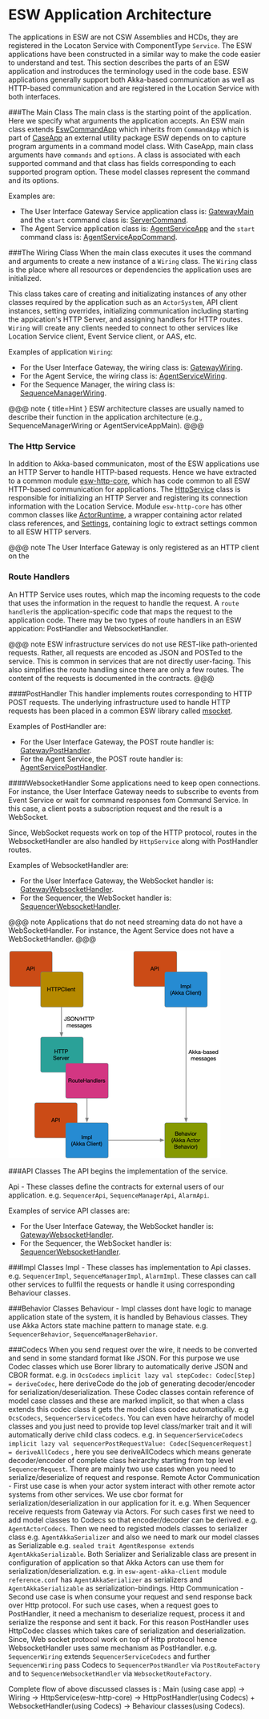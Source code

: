 # ESW Application Architecture

The applications in ESW are not CSW Assemblies and HCDs, they are registered in the Locaton Service with ComponentType `Service`. The ESW applications have been
constructed in a similar way to make the code easier to understand and test. This section describes the parts of an ESW application
and instroduces the terminology used in the code base. ESW applications generally support both Akka-based communication as well
as HTTP-based communication and are registered in the Location Service with both interfaces.

###The Main Class
The main class is the starting point of the application. Here we specify what arguments the application accepts. 
An ESW main class extends [EswCommandApp]($github.base_url$/esw-commons/src/main/scala/esw/commons/cli/EswCommandApp.scala) which inherits 
from `CommandApp` which is part of [CaseApp](https://github.com/alexarchambault/case-app) 
an external utility package ESW depends on to capture program arguments in a command model class. 
With CaseApp, main class arguments have `commands` and `options`. A class is associated with each supported command and that class 
has fields corresponding to each supported program option. These model classes represent the command and its options.

Examples are:

* The User Interface Gateway Service application class is: [GatewayMain]($github.base_url$/esw-gateway/esw-gateway-server/src/main/scala/esw/gateway/server/GatewayMain.scala) 
and the `start` command class is: [ServerCommand]($github.base_url$/esw-gateway/esw-gateway-server/src/main/scala/esw/gateway/server/ServerCommand.scala).
* The Agent Service application class is: [AgentServiceApp]($github.base_url$/esw-agent-service/esw-agent-service-app/src/main/scala/esw/agent/service/app/AgentServiceApp.scala)
and the `start` command class is: [AgentServiceAppCommand]($github.base_url$/esw-agent-service/esw-agent-service-app/src/main/scala/esw/agent/service/app/AgentServiceAppCommand.scala).

###The Wiring Class
When the main class executes it uses the command and arguments to create a new instance of a `Wiring` class.
The `Wiring` class is the place where all resources or dependencies the application uses are initialized.

This class takes care of creating and initializating instances of any other classes required by the 
application such as an `ActorSystem`, API client instances, setting overrides, initializing communication including starting the appication's HTTP Server, and assigning handlers for HTTP routes. 
`Wiring` will create any clients needed to connect to other services like Location Service client, Event Service client, or AAS, etc.

Examples of application `Wiring`:

* For the User Interface Gateway, the wiring class is: [GatewayWiring]($github.base_url$/esw-gateway/esw-gateway-server/src/main/scala/esw/gateway/server/GatewayWiring.scala).
* For the Agent Service, the wiring class is: [AgentServiceWiring]($github.base_url$/esw-agent-service/esw-agent-service-app/src/main/scala/esw/agent/service/app/AgentServiceWiring.scala).
* For the Sequence Manager, the wiring class is: [SequenceManagerWiring]($github.base_url$/esw-sm/esw-sm-app/src/main/scala/esw/sm/app/SequenceManagerWiring.scala).

@@@ note { title=Hint }
ESW architecture classes are usually named to describe their function in the application architecture (e.g., SequenceManagerWiring or AgentServiceAppMain).
@@@

### The Http Service
In addition to Akka-based communicaton, most of the ESW applications use an HTTP Server to handle HTTP-based requests. Hence we have extracted to a common module [esw-http-core]($github.base_url$/esw-http-core/src), which has code common to all ESW HTTP-based communication for applications. 
The [HttpService]($github.base_url$/esw-http-core/src/HttpService.scala) class is responsible for initializing an HTTP Server and registering its connection information with the Location Service.
Module `esw-http-core` has other common classes like [ActorRuntime]($github.base_url$/esw-http-core/src/HttpService.scala), a wrapper containing actor related class references,
and [Settings]($github.base_url$/esw-http-core/src/Settings.scala), containing logic to extract settings common to all ESW HTTP servers.

@@@ note
The User Interface Gateway is only registered as an HTTP client on the 

### Route Handlers
An HTTP Service uses routes, which map the incoming requests to the code that uses the information in the request to handle the request. A `route handler`is the application-specific code 
that maps the request to the application code. There may be two types of route handlers in an ESW appication: PostHandler and WebsocketHandler.

@@@ note
ESW infrastructure services do not use REST-like path-oriented requests. Rather, all requests are encoded as JSON and POSTed to the service. This is common in services that are
not directly user-facing. This also simplifies the route handling since there are only a few routes. The content of the requests is documented in the contracts.
@@@

####PostHandler
This handler implements routes corresponding to HTTP POST requests. The underlying infrastructure used to handle HTTP requests has been placed in a common 
ESW library called [msocket](https://github.com/tmtsoftware/msocket). 

Examples of PostHandler are:

* For the User Interface Gateway, the POST route handler is: [GatewayPostHandler]($github.base_url$/esw-gateway/esw-gateway-server/src/main/scala/esw/gateway/server/handlers/GatewayPostHandler.scala).
* For the Agent Service, the POST route handler is: [AgentServicePostHandler]($github.base_url$/esw-agent-service/esw-agent-service-app/src/main/scala/esw/agent/service/app/handlers/AgentServicePostHandler.scala).

####WebsocketHandler
Some applications need to keep open connections. For instance, the User Interface Gateway needs to subscribe to events from Event Service or wait for command responses fom Command Service.
In this case, a client posts a subscription request and the result is a WebSocket. 

Since, WebSocket requests work on top of the HTTP protocol, routes in the WebsocketHandler are also handled by `HttpService` along with PostHandler routes.

Examples of WebsocketHandler are:

* For the User Interface Gateway, the WebSocket handler is: [GatewayWebsocketHandler]($github.base_url$/esw-gateway/esw-gateway-server/src/main/scala/esw/gateway/server/handlers/GatewayWebsocketHandler.scala).
* For the Sequencer, the WebSocket handler is: [SequencerWebsocketHandler]($github.base_url$/esw-ocs/esw-ocs-handler/src/main/scala/esw/ocs/handler/SequencerWebsocketHandler.scala).

@@@ note
Applications that do not need streaming data do not have a WebSocketHandler. For instance, the Agent Service does not have a WebSocketHandler.
@@@

![ESW App Parts](../images/techdocs/ESWAppFigures50Per.png)

###API Classes
The API begins the implementation of the service.

Api - These classes define the contracts for external users of our application. e.g. `SequencerApi`, `SequenceManagerApi`, `AlarmApi`.

Examples of service API classes are:

* For the User Interface Gateway, the WebSocket handler is: [GatewayWebsocketHandler]($github.base_url$/esw-gateway/esw-gateway-server/src/main/scala/esw/gateway/server/handlers/GatewayWebsocketHandler.scala).
* For the Sequencer, the WebSocket handler is: [SequencerWebsocketHandler]($github.base_url$/esw-ocs/esw-ocs-handler/src/main/scala/esw/ocs/handler/SequencerWebsocketHandler.scala).


###Impl Classes
  Impl - These classes has implementation to Api classes. e.g. `SequencerImpl`, `SequenceManagerImpl`, `AlarmImpl`. These classes can call other services to fullfil the requests or handle it using corresponding Behaviour classes.

###Behavior Classes
  Behaviour - Impl classes dont have logic to manage application state of the system, it is handled by Behavious classes. They use Akka Actors state machine pattern to manage state. e.g. `SequencerBehavior`, `SequenceManagerBehavior`.

###Codecs
 When you send request over the wire, it needs to be converted and send in some standard format like JSON. For this purpose we use Codec classes which use Borer library to automatically derive JSON and CBOR format. e.g. in `OcsCodecs` `implicit lazy val stepCodec: Codec[Step] = deriveCodec`, here deriveCode do the job of generating decoder/encoder for serialization/deserialization. These Codec classes contain reference of model case classes and these are marked implicit, so that when a class extends this codec class it gets the model class codec automatically. e.g `OcsCodecs`, `SequencerServiceCodecs`. You can even have heirarchy of model classes and you just need to provide top level class/marker trait and it will automatically derive child class codecs. e.g. in `SequencerServiceCodecs` `implicit lazy val sequencerPostRequestValue: Codec[SequencerRequest]  = deriveAllCodecs` , here you see deriveAllCodecs which means generate decoder/encoder of complete class heirarchy starting from top level `SequencerRequest`.
 There are mainly two use cases when you need to serialize/deserialize of request and response.
  Remote Actor Communication - First use case is when your actor system interact with other remote actor systems from other services. We use cbor format for serialization/deserialization in our application for it. e.g. When Sequencer receive requests from Gateway via Actors. For such cases first we need to add model classes to Codecs so that encoder/decoder can be derived. e.g. `AgentActorCodecs`. Then we need to registed models classes to serializer class e.g. `AgentAkkaSerializer` and also we need to mark our model classes as Serializable e.g. `sealed trait AgentResponse extends AgentAkkaSerializable`. Both Serializer and Serializable class are present in configuration of application so that Akka Actors can use them for serialization/deserialization. e.g. in `esw-agent-akka-client` module `reference.conf` has `AgentAkkaSerializer` as serializers and `AgentAkkaSerializable` as serialization-bindings.
  Http Communication - Second use case is when consume your request and send response back over Http protocol. For such use cases, when a request goes to PostHandler, it need a mechanism to deserialize request, process it and serialize the response and sent it back. For this reason PostHandler uses HttpCodec classes which takes care of serialization and deserialization. Since, Web socket protocol work on top of Http protocol hence WebsocketHandler uses same mechanism as PostHandler. e.g. `SequencerWiring` extends `SequencerServiceCodecs` and further `SequencerWiring` pass Codecs to `SequencerPostHandler` via `PostRouteFactory` and to `SequencerWebsocketHandler` via `WebsocketRouteFactory`.

Complete flow of above discussed classes is :
 Main (using case app) -> Wiring -> HttpService(esw-http-core) -> HttpPostHandler(using Codecs) + WebsocketHandler(using Codecs) -> Behaviour classes(using Codecs).
